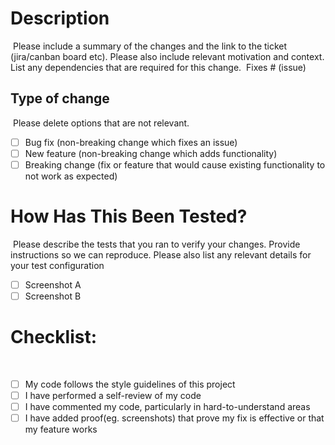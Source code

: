 # Description
​
Please include a summary of the changes and the link to the ticket (jira/canban board etc). Please also include relevant motivation and context. List any dependencies that are required for this change.
​
Fixes # (issue)
​
## Type of change
​
Please delete options that are not relevant.
​
- [ ] Bug fix (non-breaking change which fixes an issue)
- [ ] New feature (non-breaking change which adds functionality)
- [ ] Breaking change (fix or feature that would cause existing functionality to not work as expected)
​
# How Has This Been Tested?
​
Please describe the tests that you ran to verify your changes. Provide instructions so we can reproduce. Please also list any relevant details for your test configuration
​
- [ ] Screenshot A
- [ ] Screenshot B
​
# Checklist:
​
- [ ] My code follows the style guidelines of this project
- [ ] I have performed a self-review of my code
- [ ] I have commented my code, particularly in hard-to-understand areas
- [ ] I have added proof(eg. screenshots) that prove my fix is effective or that my feature works
